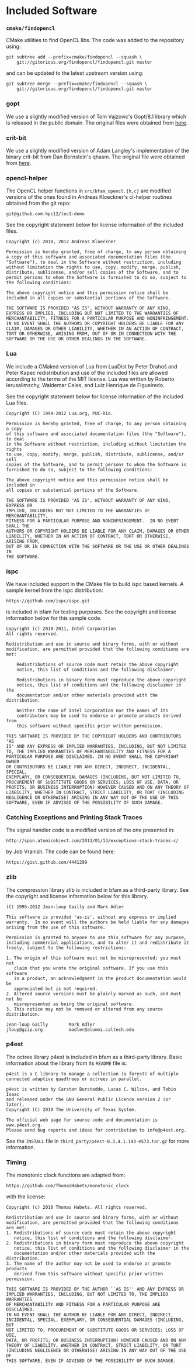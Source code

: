 # Included Software

### `cmake/findopencl`
CMake utilities to find OpenCL libs.  The code was
added to the repository using:

    git subtree add --prefix=cmake/findopencl --squash \
        git://gitorious.org/findopencl/findopencl.git master

and can be updated to the latest upstream version using:

    git subtree merge --prefix=cmake/findopencl --squash \
        git://gitorious.org/findopencl/findopencl.git master

### gopt
We use a slightly modified version of Tom Vajzovic's Gopt/8.1 library which
is released in the public domain.  The original files were obtained from
[here](http://www.purposeful.co.uk/software/gopt/).

### crit-bit
We use a slightly modified version of Adam Langley's implementation of the
binary crit-bit from Dan Bernstein's qhasm.  The original file were
obtained from [here](https://github.com/agl/critbit.git).

### opencl-helper
The OpenCL helper functions in `src/bfam_opencl.{h,c}` are modified
versions of the ones found in Andreas Kloeckner's cl-helper routines
obtained from the git repo:

    git@github.com:hpc12/lec1-demo

See the copyright statement below for license information of the included
files.

    Copyright (c) 2010, 2012 Andreas Kloeckner

    Permission is hereby granted, free of charge, to any person obtaining
    a copy of this software and associated documentation files (the
    "Software"), to deal in the Software without restriction, including
    without limitation the rights to use, copy, modify, merge, publish,
    distribute, sublicense, and/or sell copies of the Software, and to
    permit persons to whom the Software is furnished to do so, subject to
    the following conditions:

    The above copyright notice and this permission notice shall be
    included in all copies or substantial portions of the Software.

    THE SOFTWARE IS PROVIDED "AS IS", WITHOUT WARRANTY OF ANY KIND,
    EXPRESS OR IMPLIED, INCLUDING BUT NOT LIMITED TO THE WARRANTIES OF
    MERCHANTABILITY, FITNESS FOR A PARTICULAR PURPOSE AND NONINFRINGEMENT.
    IN NO EVENT SHALL THE AUTHORS OR COPYRIGHT HOLDERS BE LIABLE FOR ANY
    CLAIM, DAMAGES OR OTHER LIABILITY, WHETHER IN AN ACTION OF CONTRACT,
    TORT OR OTHERWISE, ARISING FROM, OUT OF OR IN CONNECTION WITH THE
    SOFTWARE OR THE USE OR OTHER DEALINGS IN THE SOFTWARE.

### Lua
We include a CMaked version of Lua from LuaDist by Peter Drahoš and Peter Kapec
redistribution and use of the included files are allowed according to the terms
of the MIT license. Lua was written by Roberto Ierusalimschy, Waldemar Celes, and Luiz
Henrique de Figueiredo.

See the copyright statement below for license information of the included
Lua files.

    Copyright (C) 1994-2012 Lua.org, PUC-Rio.

    Permission is hereby granted, free of charge, to any person obtaining a copy
    of this software and associated documentation files (the "Software"), to deal
    in the Software without restriction, including without limitation the rights
    to use, copy, modify, merge, publish, distribute, sublicense, and/or sell
    copies of the Software, and to permit persons to whom the Software is
    furnished to do so, subject to the following conditions:

    The above copyright notice and this permission notice shall be included in
    all copies or substantial portions of the Software.

    THE SOFTWARE IS PROVIDED "AS IS", WITHOUT WARRANTY OF ANY KIND, EXPRESS OR
    IMPLIED, INCLUDING BUT NOT LIMITED TO THE WARRANTIES OF MERCHANTABILITY,
    FITNESS FOR A PARTICULAR PURPOSE AND NONINFRINGEMENT.  IN NO EVENT SHALL THE
    AUTHORS OR COPYRIGHT HOLDERS BE LIABLE FOR ANY CLAIM, DAMAGES OR OTHER
    LIABILITY, WHETHER IN AN ACTION OF CONTRACT, TORT OR OTHERWISE, ARISING FROM,
    OUT OF OR IN CONNECTION WITH THE SOFTWARE OR THE USE OR OTHER DEALINGS IN
    THE SOFTWARE.

### ispc
We have included support in the CMake file to build ispc based kernels.  A
sample kernel from the ispc distribution:

    https://github.com/ispc/ispc.git

is included in bfam for testing purposes.  See the copyright and license
information below for this sample code.

    Copyright (c) 2010-2011, Intel Corporation
    All rights reserved.

    Redistribution and use in source and binary forms, with or without
    modification, are permitted provided that the following conditions are
    met:

        Redistributions of source code must retain the above copyright
        notice, this list of conditions and the following disclaimer.

        Redistributions in binary form must reproduce the above copyright
        notice, this list of conditions and the following disclaimer in the
        documentation and/or other materials provided with the distribution.

        Neither the name of Intel Corporation nor the names of its
        contributors may be used to endorse or promote products derived from
        this software without specific prior written permission.

    THIS SOFTWARE IS PROVIDED BY THE COPYRIGHT HOLDERS AND CONTRIBUTORS "AS
    IS" AND ANY EXPRESS OR IMPLIED WARRANTIES, INCLUDING, BUT NOT LIMITED
    TO, THE IMPLIED WARRANTIES OF MERCHANTABILITY AND FITNESS FOR A
    PARTICULAR PURPOSE ARE DISCLAIMED. IN NO EVENT SHALL THE COPYRIGHT OWNER
    OR CONTRIBUTORS BE LIABLE FOR ANY DIRECT, INDIRECT, INCIDENTAL, SPECIAL,
    EXEMPLARY, OR CONSEQUENTIAL DAMAGES (INCLUDING, BUT NOT LIMITED TO,
    PROCUREMENT OF SUBSTITUTE GOODS OR SERVICES; LOSS OF USE, DATA, OR
    PROFITS; OR BUSINESS INTERRUPTION) HOWEVER CAUSED AND ON ANY THEORY OF
    LIABILITY, WHETHER IN CONTRACT, STRICT LIABILITY, OR TORT (INCLUDING
    NEGLIGENCE OR OTHERWISE) ARISING IN ANY WAY OUT OF THE USE OF THIS
    SOFTWARE, EVEN IF ADVISED OF THE POSSIBILITY OF SUCH DAMAGE.

### Catching Exceptions and Printing Stack Traces
The signal handler code is a modified version of the one presented in:

    http://spin.atomicobject.com/2013/01/13/exceptions-stack-traces-c/

by Job Vranish.  The code can be found here:

    https://gist.github.com/4441299

### zlib
The compression library zlib is included in bfam as a third-party library.
See the copyright and license information below for this library.

    (C) 1995-2012 Jean-loup Gailly and Mark Adler

    This software is provided 'as-is', without any express or implied
    warranty.  In no event will the authors be held liable for any damages
    arising from the use of this software.

    Permission is granted to anyone to use this software for any purpose,
    including commercial applications, and to alter it and redistribute it
    freely, subject to the following restrictions:

    1. The origin of this software must not be misrepresented; you must not
       claim that you wrote the original software. If you use this software
       in a product, an acknowledgment in the product documentation would be
       appreciated but is not required.
    2. Altered source versions must be plainly marked as such, and must not be
       misrepresented as being the original software.
    3. This notice may not be removed or altered from any source distribution.

    Jean-loup Gailly        Mark Adler
    jloup@gzip.org          madler@alumni.caltech.edu

### p4est
The octree library p4est is included in bfam as a third-party library.
Basic information about the library from its `README` file is:

    p4est is a C library to manage a collection (a forest) of multiple
    connected adaptive quadtrees or octrees in parallel.

    p4est is written by Carsten Burstedde, Lucas C. Wilcox, and Tobin Isaac
    and released under the GNU General Public Licence version 2 (or later),
    Copyright (C) 2010 The University of Texas System.

    The official web page for source code and documentation is www.p4est.org.
    Please send bug reports and ideas for contribution to info@p4est.org.

See the `INSTALL` file in `third_party/p4est-0.3.4.1.143-e573.tar.gz` for
more information.

### Timing

The monotonic clock functions are adapted from:

    https://github.com/ThomasHabets/monotonic_clock

with the license:

    Copyright (c) 2010 Thomas Habets. All rights reserved.

    Redistribution and use in source and binary forms, with or without
    modification, are permitted provided that the following conditions
    are met:
    1. Redistributions of source code must retain the above copyright
       notice, this list of conditions and the following disclaimer.
    2. Redistributions in binary form must reproduce the above copyright
       notice, this list of conditions and the following disclaimer in the
       documentation and/or other materials provided with the distribution.
    3. The name of the author may not be used to endorse or promote products
       derived from this software without specific prior written permission.

    THIS SOFTWARE IS PROVIDED BY THE AUTHOR ``AS IS'' AND ANY EXPRESS OR
    IMPLIED WARRANTIES, INCLUDING, BUT NOT LIMITED TO, THE IMPLIED WARRANTIES
    OF MERCHANTABILITY AND FITNESS FOR A PARTICULAR PURPOSE ARE DISCLAIMED.
    IN NO EVENT SHALL THE AUTHOR BE LIABLE FOR ANY DIRECT, INDIRECT,
    INCIDENTAL, SPECIAL, EXEMPLARY, OR CONSEQUENTIAL DAMAGES (INCLUDING, BUT
    NOT LIMITED TO, PROCUREMENT OF SUBSTITUTE GOODS OR SERVICES; LOSS OF USE,
    DATA, OR PROFITS; OR BUSINESS INTERRUPTION) HOWEVER CAUSED AND ON ANY
    THEORY OF LIABILITY, WHETHER IN CONTRACT, STRICT LIABILITY, OR TORT
    (INCLUDING NEGLIGENCE OR OTHERWISE) ARISING IN ANY WAY OUT OF THE USE OF
    THIS SOFTWARE, EVEN IF ADVISED OF THE POSSIBILITY OF SUCH DAMAGE.

